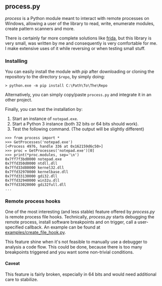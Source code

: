 ## process.py

*process* is a Python module meant to interact with remote processes on Windows,
allowing a user of the library to read, write, enumerate modules, create pattern
scanners and more.

There is certainly far more complete solutions like [frida](https://frida.re/),
but this library is very small, was written by me and consequently is very
comfortable for me. I make extensive uses of it while reversing or when testing
small stuff.

### Installing

You can easily install the module with *pip* after downloading or cloning the
repository to the directory `$repo`, by simply doing:
```
> python.exe -m pip install C:\Path\To\The\Repo
```

Alternatively, you can simply copy/paste `process.py` and integrate it in an
other project.

Finally, you can test the installation by:
1. Start an instance of `notepad.exe`.
2. Start a Python 3 instance (both 32 bits or 64 bits should work).
3. Test the following command. (The output will be slightly different)
```
>>> from process import *
>>> GetProcesses('notepad.exe')
[<Process 4976, handle 336 at 0x162159d6c50>]
>>> proc = GetProcesses('notepad.exe')[0]
>>> print(*proc.modules, sep='\n')
0x7ff7f3bd0000 notepad.exe
0x7ffd350d0000 ntdll.dll
0x7ffd33d80000 kernel32.dll
0x7ffd32970000 kernelbase.dll
0x7ffd33130000 gdi32.dll
0x7ffd32940000 win32u.dll
0x7ffd33020000 gdi32full.dll
...
```

### Remote process hooks

One of the most interesting (and less stable) feature offered by *process.py*
is remote process file hooks. Technically, *process.py* starts debugging
the remote process, install software breakpoints and on trigger, call a
user-specified callback. An example can be found at [examples/create_file_hook.py](https://github.com/reduf/process/blob/master/examples/create_file_hook.py).

This feature shine when it's not feasible to manually use a debugger to analysis
a code flow. This could be done, because there is too many breakpoints triggered
and you want some non-trivial conditions.

#### Caveat
This feature is fairly broken, especially in 64 bits and would need additional
care to stabilize.
